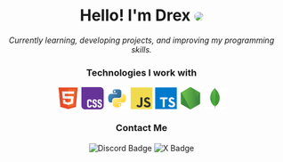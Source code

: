 <h1 align="center">Hello! I'm Drex 
    <img height="30" src="https://avatars.githubusercontent.com/u/120832806" style="border-radius: 50%;"/>
</h1>

<p align="center">
    <i align="center">Currently learning, developing projects, and improving my programming skills.</i>
</p>

<h3 align="center">Technologies I work with</h3>
<p align="center"> 
    <a href="https://html.spec.whatwg.org/" target="_blank" style="text-decoration: none;"> 
        <img src="https://raw.githubusercontent.com/devicons/devicon/master/icons/html5/html5-original.svg" alt="HTML" width="40" height="40" style="display: inline-block; vertical-align: middle;"/> 
    </a>
    <a href="https://www.w3.org/Style/CSS/" target="_blank" style="text-decoration: none;"> 
        <img src="https://github.com/CSS-Next/logo.css/raw/main/css.svg" alt="CSS" width="40" height="40" style="display: inline-block; vertical-align: middle;"/> 
    </a>
    <a href="https://www.python.org/" target="_blank" style="text-decoration: none;"> 
        <img src="https://raw.githubusercontent.com/devicons/devicon/master/icons/python/python-original.svg" alt="Python" width="40" height="40" style="display: inline-block; vertical-align: middle;"/> 
    </a>
    <a href="https://javascript.com/" target="_blank" style="text-decoration: none;"> 
        <img src="https://raw.githubusercontent.com/devicons/devicon/master/icons/javascript/javascript-original.svg" alt="JavaScript" width="40" height="40" style="display: inline-block; vertical-align: middle;"/> 
    </a>
    <a href="https://typescriptlang.org/" target="_blank" style="text-decoration: none;"> 
        <img src="https://raw.githubusercontent.com/devicons/devicon/master/icons/typescript/typescript-original.svg" alt="TypeScript" width="40" height="40" style="display: inline-block; vertical-align: middle;"/> 
    </a> 
    <a href="https://nodejs.org/en/" target="_blank" style="text-decoration: none;"> 
        <img src="https://raw.githubusercontent.com/devicons/devicon/master/icons/nodejs/nodejs-original.svg" alt="Node.js" width="40" height="40" style="display: inline-block; vertical-align: middle;"/> 
    </a>
    <a href="https://www.mongodb.com/" target="_blank" style="text-decoration: none;"> 
        <img src="https://raw.githubusercontent.com/devicons/devicon/master/icons/mongodb/mongodb-original.svg" alt="MongoDB" width="40" height="40" style="display: inline-block; vertical-align: middle;"/> 
    </a>
</p>

<h3 align="center">Contact Me</h3>
<p align="center"> 
    <a href="https://discord.com/users/837064497729896528" style="text-decoration: none;">
        <img src="https://img.shields.io/badge/-Discord-000000?style=flat-square&labelColor=000000&logo=discord&logoColor=5568f2" alt="Discord Badge" style="display: inline-block; vertical-align: middle;"/>
    </a>
    <a href="https://x.com/drexiing" style="text-decoration: none;">
        <img src="https://img.shields.io/badge/-X-000000?style=flat-square&labelColor=000000&logo=x&logoColor=1da1f2" alt="X Badge" style="display: inline-block; vertical-align: middle;"/>
    </a>
</p>